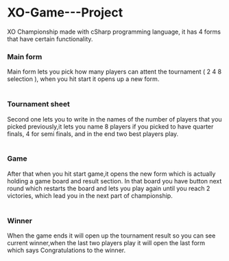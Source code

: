 # XO-Game---Project

XO Championship made with cSharp programming language, it has 4 forms that have certain functionality.

### Main form
Main form lets you pick how many players can attent the tournament ( 2 4 8 selection ), when you hit start it opens up a new form.
<br><br>




### Tournament sheet
Second one lets you to write in the names of the number of players that you picked previously,it lets you name 8 players
if you picked to have quarter finals, 4 for semi finals, and in the end two best players play.
<br><br>


### Game 
After that when you hit start game,it opens the new form which is actually holding a game board and result section.
In that board you have button next round which restarts the board and lets you play again until you reach 2 victories, which lead you in the next part of championship.
<br><br>


### Winner
When the game ends it will open up the tournament result so you can see current winner,when the last two players play it will open the last 
form which says Congratulations to the winner.
<br><br>


